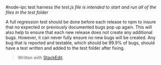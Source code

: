 #node-ipc test harness
*the test.js file is intended to start and run all of the files in the test folder*

A full regression test should be done before each release to npm to insure that no expected or previously documented bugs pop up again. 
This will also help to ensure that each new release does not create any additional bugs. However, it can never fully ensure no new bugs will be created. 
Any bug that is reported and testable, which should be 99.9% of bugs, should have a test written and added to the test folder after fixing.

> Written with [StackEdit](https://stackedit.io/).